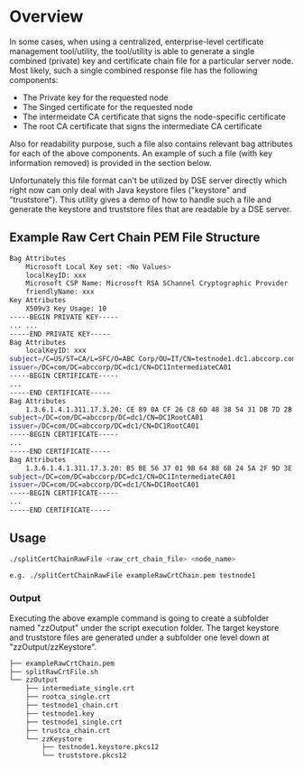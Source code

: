 # Overview

In some cases, when using a centralized, enterprise-level certificate management tool/utility, the tool/utility is able to generate a single combined (private) key and certificate chain file for a particular server node. Most likely, such a single combined response file has the following components:

* The Private key for the requested node
* The Singed certificate for the requested node
* The intermeidate CA certificate that signs the node-specific certificate
* The root CA certificate that signs the intermediate CA certificate

Also for readability purpose, such a file also contains relevant bag attributes for each of the above components. An example of such a file (with key information removed) is provided in the section below.

Unfortunately this file format can't be utilized by DSE server directly which right now can only deal with Java keystore files ("keystore" and "truststore"). This utility gives a demo of how to handle such a file and generate the keystore and truststore files that are readable by a DSE server.

## Example Raw Cert Chain PEM File Structure

```bash
Bag Attributes
    Microsoft Local Key set: <No Values>
    localKeyID: xxx
    Microsoft CSP Name: Microsoft RSA SChannel Cryptographic Provider
    friendlyName: xxx
Key Attributes
    X509v3 Key Usage: 10
-----BEGIN PRIVATE KEY-----
... ...
-----END PRIVATE KEY-----
Bag Attributes
    localKeyID: xxx
subject=/C=US/ST=CA/L=SFC/O=ABC Corp/OU=IT/CN=testnode1.dc1.abccorp.com
issuer=/DC=com/DC=abccorp/DC=dc1/CN=DC1IntermediateCA01
-----BEGIN CERTIFICATE-----
...
-----END CERTIFICATE-----
Bag Attributes
    1.3.6.1.4.1.311.17.3.20: CE 89 0A CF 26 C8 6D 48 38 54 31 DB 7D 2B 7A 14 81 E5 EC 74
subject=/DC=com/DC=abccorp/DC=dc1/CN=DC1RootCA01
issuer=/DC=com/DC=abccorp/DC=dc1/CN=DC1RootCA01
-----BEGIN CERTIFICATE-----
...
-----END CERTIFICATE-----
Bag Attributes
    1.3.6.1.4.1.311.17.3.20: B5 BE 56 37 01 9B 64 88 6B 24 5A 2F 9D 3E 3F 7C B4 83 FA 93
subject=/DC=com/DC=abccorp/DC=dc1/CN=DC1IntermediateCA01
issuer=/DC=com/DC=abccorp/DC=dc1/CN=DC1RootCA01
-----BEGIN CERTIFICATE-----
...
-----END CERTIFICATE-----
```

## Usage

```bash
./splitCertChainRawFile <raw_crt_chain_file> <node_name>

e.g. ./splitCertChainRawFile exampleRawCrtChain.pem testnode1
```

### Output

Executing the above example command is going to create a subfolder named "zzOutput" under the script execution folder. The target keystore and truststore files are generated under a subfolder one level down at "zzOutput/zzKeystore".

```bash
├── exampleRawCrtChain.pem
├── splitRawCrtFile.sh
└── zzOutput
    ├── intermediate_single.crt
    ├── rootca_single.crt
    ├── testnode1_chain.crt
    ├── testnode1.key
    ├── testnode1_single.crt
    ├── trustca_chain.crt
    └── zzKeystore
        ├── testnode1.keystore.pkcs12
        └── truststore.pkcs12
```
